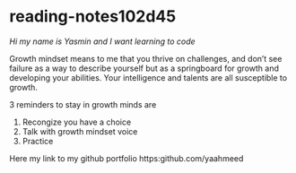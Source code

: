 # **reading-notes102d45**


*Hi my name is Yasmin and I want learning to code*

Growth mindset means to me that you thrive on challenges, and don’t see failure as a way to describe yourself but as a springboard for growth and developing your abilities. Your intelligence and talents are all susceptible to growth.

3 reminders to stay in growth minds are

1. Recongize you have a choice
2. Talk with growth mindset voice
3. Practice

Here my link to my github portfolio https:github.com/yaahmeed
